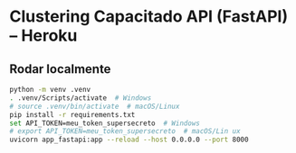 # Clustering Capacitado API (FastAPI) – Heroku

## Rodar localmente
```bash
python -m venv .venv
. .venv/Scripts/activate  # Windows
# source .venv/bin/activate  # macOS/Linux
pip install -r requirements.txt
set API_TOKEN=meu_token_supersecreto  # Windows
# export API_TOKEN=meu_token_supersecreto  # macOS/Lin ux
uvicorn app_fastapi:app --reload --host 0.0.0.0 --port 8000
